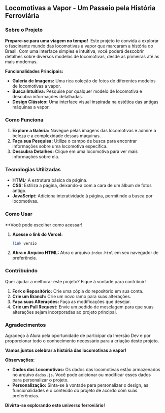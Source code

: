 ## **Locomotivas a Vapor - Um Passeio pela História Ferroviária** 

### **Sobre o Projeto**

**Prepare-se para uma viagem no tempo!** ️ Este projeto te convida a explorar o fascinante mundo das locomotivas a vapor que marcaram a história do Brasil. Com uma interface simples e intuitiva, você poderá descobrir detalhes sobre diversos modelos de locomotivas, desde as primeiras até as mais modernas.

**Funcionalidades Principais:**

* **Galeria de Imagens:** Uma rica coleção de fotos de diferentes modelos de locomotivas a vapor.
* **Busca Intuitiva:** Pesquise por qualquer modelo de locomotiva e descubra informações detalhadas.
* **Design Clássico:** Uma interface visual inspirada na estética das antigas máquinas a vapor.

### **Como Funciona**

1. **Explore a Galeria:** Navegue pelas imagens das locomotivas e admire a beleza e a complexidade dessas máquinas.
2. **Faça sua Pesquisa:** Utilize o campo de busca para encontrar informações sobre uma locomotiva específica.
3. **Descubra Detalhes:** Clique em uma locomotiva para ver mais informações sobre ela.

### **Tecnologias Utilizadas**

* **HTML:** A estrutura básica da página.
* **CSS:** Estiliza a página, deixando-a com a cara de um álbum de fotos antigo.
* **JavaScript:** Adiciona interatividade à página, permitindo a busca por locomotivas.

### **Como Usar**
   **Você pode escolher como acessar!
1. **Acesse o link do Vercel:**
   ```bash
   link versio
   ```
2. **Abra o Arquivo HTML:**
   Abra o arquivo `index.html` em seu navegador de preferência.

### **Contribuindo**

Quer ajudar a melhorar este projeto? Fique à vontade para contribuir! 

1. **Fork o Repositório:** Crie uma cópia do repositório em sua conta.
2. **Crie um Branch:** Crie um novo ramo para suas alterações.
3. **Faça suas Alterações:** Faça as modificações que desejar.
4. **Crie um Pull Request:** Envie um pedido de mesclagem para que suas alterações sejam incorporadas ao projeto principal.

### **Agradecimentos**

Agradeço à Alura pela oportunidade de participar da Imersão Dev e por proporcionar todo o conhecimento necessário para a criação deste projeto.

**Vamos juntos celebrar a história das locomotivas a vapor!** 

**Observações:**

* **Dados das Locomotivas:** Os dados das locomotivas estão armazenados no arquivo `dados.js`. Você pode adicionar ou modificar esses dados para personalizar o projeto.
* **Personalização:** Sinta-se à vontade para personalizar o design, as funcionalidades e o conteúdo do projeto de acordo com suas preferências.

**Divirta-se explorando este universo ferroviário!** ️

